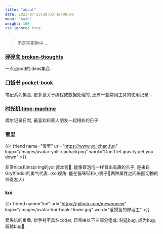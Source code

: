 ```yaml
---
title: "about"
date: 2023-07-25T20:00:10+08:00
menu: "main"
weight: 100
rss_ignore: true
---
```


>  不定期更新中...

### [碎碎念 broken-thoughts](https://www.yolichan.fun/zh/category/broken-thoughts/)

一点点odd的ideas集合.

### [口袋书 pocket-book](https://www.yolichan.fun/zh/category/pocket-book/)

笔记系列集合, 更多是关于编程或数据处理的, 还有一些常用工具的使用记录...

### [时光机 time-machine](https://www.yolichan.fun/zh/category/time-machine/)

偶尔记录日常, 最喜欢和家人朋友一起相处的日子.

### 雪里

{{< friend name="雪里" url="https://www.yolichan.fun" logo="/images/avatar-yoli-xiaohaili.png"  word="Don't let gravity get you down" >}}

非常nice和inspiring的yoli酱本酱🍧, 能像冒泡泡一样冒出有趣的点子, 是来自Gryffindor的勇气代表. (koi视角: 能在猫咪🐱和小狮子🦁两种属性之间来回切换的神奇友人)  

### koi

{{< friend name="koi" url="https://github.com/mewoooew" logo="/images/avatar-koi-book-flower.jpg" word="爱摸鱼的修理工" >}}

爱失忆的鱼鱼, 新手村不具名coder, 日常由以下三部分组成: 制造bug, 成为bug, 超越bug👻. 
